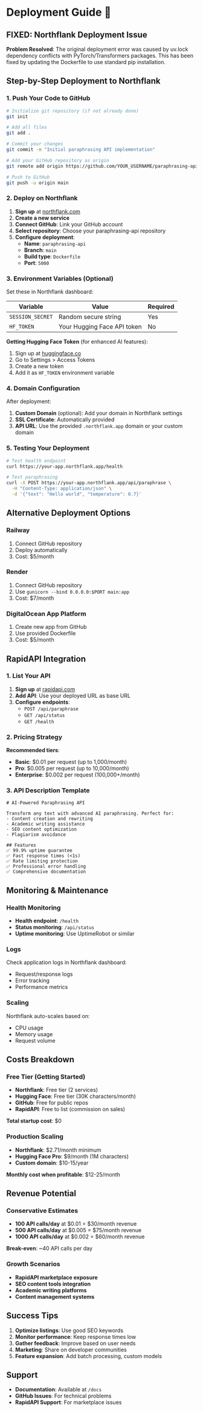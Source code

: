 # Deployment Guide 🚀

## FIXED: Northflank Deployment Issue

**Problem Resolved**: The original deployment error was caused by uv.lock dependency conflicts with PyTorch/Transformers packages. This has been fixed by updating the Dockerfile to use standard pip installation.

## Step-by-Step Deployment to Northflank

### 1. Push Your Code to GitHub

```bash
# Initialize git repository (if not already done)
git init

# Add all files
git add .

# Commit your changes
git commit -m "Initial paraphrasing API implementation"

# Add your GitHub repository as origin
git remote add origin https://github.com/YOUR_USERNAME/paraphrasing-api

# Push to GitHub
git push -u origin main
```

### 2. Deploy on Northflank

1. **Sign up** at [northflank.com](https://northflank.com)
2. **Create a new service**
3. **Connect GitHub**: Link your GitHub account
4. **Select repository**: Choose your paraphrasing-api repository
5. **Configure deployment**:
   - **Name**: `paraphrasing-api`
   - **Branch**: `main`
   - **Build type**: `Dockerfile`
   - **Port**: `5000`

### 3. Environment Variables (Optional)

Set these in Northflank dashboard:

| Variable | Value | Required |
|----------|-------|----------|
| `SESSION_SECRET` | Random secure string | Yes |
| `HF_TOKEN` | Your Hugging Face API token | No |

**Getting Hugging Face Token** (for enhanced AI features):
1. Sign up at [huggingface.co](https://huggingface.co)
2. Go to Settings > Access Tokens
3. Create a new token
4. Add it as `HF_TOKEN` environment variable

### 4. Domain Configuration

After deployment:
1. **Custom Domain** (optional): Add your domain in Northflank settings
2. **SSL Certificate**: Automatically provided
3. **API URL**: Use the provided `.northflank.app` domain or your custom domain

### 5. Testing Your Deployment

```bash
# Test health endpoint
curl https://your-app.northflank.app/health

# Test paraphrasing
curl -X POST https://your-app.northflank.app/api/paraphrase \
  -H "Content-Type: application/json" \
  -d '{"text": "Hello world", "temperature": 0.7}'
```

## Alternative Deployment Options

### Railway

1. Connect GitHub repository
2. Deploy automatically
3. Cost: $5/month

### Render

1. Connect GitHub repository  
2. Use `gunicorn --bind 0.0.0.0:$PORT main:app`
3. Cost: $7/month

### DigitalOcean App Platform

1. Create new app from GitHub
2. Use provided Dockerfile
3. Cost: $5/month

## RapidAPI Integration

### 1. List Your API

1. **Sign up** at [rapidapi.com](https://rapidapi.com)
2. **Add API**: Use your deployed URL as base URL
3. **Configure endpoints**:
   - `POST /api/paraphrase`
   - `GET /api/status`
   - `GET /health`

### 2. Pricing Strategy

**Recommended tiers**:
- **Basic**: $0.01 per request (up to 1,000/month)
- **Pro**: $0.005 per request (up to 10,000/month)  
- **Enterprise**: $0.002 per request (100,000+/month)

### 3. API Description Template

```
# AI-Powered Paraphrasing API

Transform any text with advanced AI paraphrasing. Perfect for:
- Content creation and rewriting
- Academic writing assistance  
- SEO content optimization
- Plagiarism avoidance

## Features
✅ 99.9% uptime guarantee
✅ Fast response times (<1s)
✅ Rate limiting protection
✅ Professional error handling
✅ Comprehensive documentation
```

## Monitoring & Maintenance

### Health Monitoring

- **Health endpoint**: `/health`
- **Status monitoring**: `/api/status`
- **Uptime monitoring**: Use UptimeRobot or similar

### Logs

Check application logs in Northflank dashboard:
- Request/response logs
- Error tracking
- Performance metrics

### Scaling

Northflank auto-scales based on:
- CPU usage
- Memory usage  
- Request volume

## Costs Breakdown

### Free Tier (Getting Started)
- **Northflank**: Free tier (2 services)
- **Hugging Face**: Free tier (30K characters/month)
- **GitHub**: Free for public repos
- **RapidAPI**: Free to list (commission on sales)

**Total startup cost**: $0

### Production Scaling
- **Northflank**: $2.71/month minimum
- **Hugging Face Pro**: $9/month (1M characters)
- **Custom domain**: $10-15/year

**Monthly cost when profitable**: $12-25/month

## Revenue Potential

### Conservative Estimates
- **100 API calls/day** at $0.01 = $30/month revenue
- **500 API calls/day** at $0.005 = $75/month revenue
- **1000 API calls/day** at $0.002 = $60/month revenue

**Break-even**: ~40 API calls per day

### Growth Scenarios
- **RapidAPI marketplace exposure**
- **SEO content tools integration**
- **Academic writing platforms**
- **Content management systems**

## Success Tips

1. **Optimize listings**: Use good SEO keywords
2. **Monitor performance**: Keep response times low
3. **Gather feedback**: Improve based on user needs
4. **Marketing**: Share on developer communities
5. **Feature expansion**: Add batch processing, custom models

## Support

- **Documentation**: Available at `/docs`
- **GitHub Issues**: For technical problems
- **RapidAPI Support**: For marketplace issues